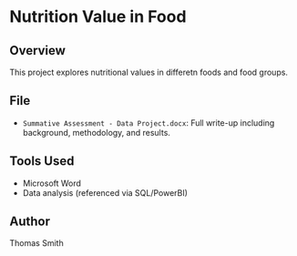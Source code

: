 # Nutrition Value in Food

## Overview
This project explores nutritional values in differetn foods and food groups.

## File
- `Summative Assessment - Data Project.docx`: Full write-up including background, methodology, and results.

## Tools Used
- Microsoft Word
- Data analysis (referenced via SQL/PowerBI)

## Author
Thomas Smith
